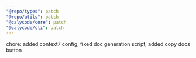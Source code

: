 ```yaml
---
"@repo/types": patch
"@repo/utils": patch
"@calycode/core": patch
"@calycode/cli": patch
---
```


chore: added context7 config, fixed doc generation script, added copy docs button
